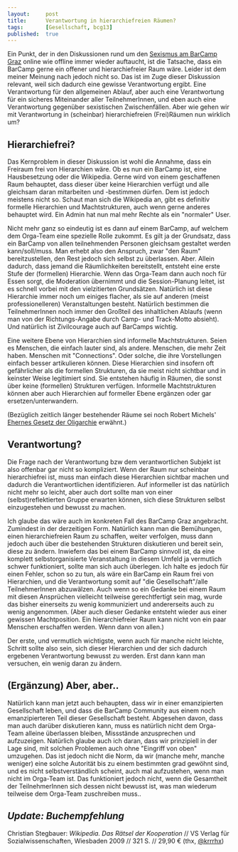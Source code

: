 ```yaml
---
layout: 	post
title: 		Verantwortung in hierarchiefreien Räumen?
tags: 		[Gesellschaft, bcg13]
published: 	true
---
```



Ein Punkt, der in den Diskussionen rund um den [Sexismus am BarCamp Graz](http://blog.2904.cc/2013/05/06/Sexismus-am-BCG13/) online wie offline immer wieder auftaucht, ist die Tatsache, dass ein BarCamp gerne ein offener und hierarchiefreier Raum wäre. Leider ist dem meiner Meinung nach jedoch nicht so. Das ist im Zuge dieser Diskussion relevant, weil sich dadurch eine gewisse Verantwortung ergibt. Eine Verantwortung für den allgemeinen Ablauf, aber auch eine Verantwortung für ein sicheres Miteinander aller TeilnehmerInnen, und eben auch eine Verantwortung gegenüber sexistischen Zwischenfällen. Aber wie gehen wir mit Verantwortung in (scheinbar) hierarchiefreien (Frei)Räumen nun wirklich um? <!-- (Mir geht es nicht um die rechtliche Verantwortung, da diese wohl sowieso beim Veranstalter liegt, soweit es einen gibt.) -->

## Hierarchiefrei?

Das Kernproblem in dieser Diskussion ist wohl die Annahme, dass ein Freiraum frei von Hierarchien wäre. Ob es nun ein BarCamp ist, eine Hausbesetzung oder die Wikipedia. Gerne wird von einem geschaffenen Raum behauptet, dass dieser über keine Hierarchien verfügt und alle gleichsam daran mitarbeiten und -bestimmen dürfen. Dem ist jedoch meistens nicht so. Schaut man sich die Wikipedia an, gibt es definitiv formelle Hierarchien und Machtstrukturen, auch wenn gerne anderes behauptet wird. Ein Admin hat nun mal mehr Rechte als ein "normaler" User. 

Nicht mehr ganz so eindeutig ist es dann auf einem BarCamp, auf welchem dem Orga-Team eine spezielle Rolle zukommt. Es gilt ja der Grundsatz, dass ein BarCamp von allen teilnehmenden Personen gleichsam gestaltet werden kann/soll/muss. Man erhebt also den Anspruch, zwar "den Raum" bereitzustellen, den Rest jedoch sich selbst zu überlassen. Aber. Allein dadurch, dass jemand die Räumlichkeiten bereitstellt, entsteht eine erste Stufe der (formellen) Hierarchie. Wenn das Orga-Team dann auch noch für Essen sorgt, die Moderation übernimmt und die Session-Planung leitet, ist es schnell vorbei mit den vielzitierten Grundsätzen. Natürlich ist diese Hierarchie immer noch um einiges flacher, als sie auf anderen (meist professionelleren) Veranstaltungen besteht. Natürlich bestimmen die TeilnehmerInnen noch immer den Großteil des inhaltlichen Ablaufs (wenn man von der Richtungs-Angabe durch Camp- und Track-Motto absieht). Und natürlich ist Zivilcourage auch auf BarCamps wichtig. 

Eine weitere Ebene von Hierarchien sind informelle Machtstrukturen. Seien es Menschen, die einfach lauter sind, als andere. Menschen, die mehr Zeit haben. Menschen mit "Connections". Oder solche, die ihre Vorstellungen einfach besser artikulieren können. Diese Hierarchien sind insofern oft gefährlicher als die formellen Strukturen, da sie meist nicht sichtbar und in keinster Weise legitimiert sind. Sie entstehen häufig in Räumen, die sonst über keine (formellen) Strukturen verfügen. Informelle Machtstrukturen können aber auch Hierarchien auf formeller Ebene ergänzen oder gar ersetzen/unterwandern. 

(Bezüglich zeitlich länger bestehender Räume sei noch Robert Michels' [Ehernes Gesetz der Oligarchie](http://de.wikipedia.org/wiki/Ehernes_Gesetz_der_Oligarchie) erwähnt.)

## Verantwortung?

Die Frage nach der Verantwortung bzw dem verantwortlichen Subjekt ist also offenbar gar nicht so kompliziert. Wenn der Raum nur scheinbar hierarchiefrei ist, muss man einfach diese Hierarchien sichtbar machen und dadurch die Verantwortlichen identifizieren. Auf informeller ist das natürlich nicht mehr so leicht, aber auch dort sollte man von einer (selbst)reflektierten Gruppe erwarten können, sich diese Strukturen selbst einzugestehen und bewusst zu machen. 

Ich glaube das wäre auch im konkreten Fall des BarCamp Graz angebracht. Zumindest in der derzeitigen Form. Natürlich kann man die Bemühungen, einen hierarchiefreien Raum zu schaffen, weiter verfolgen, muss dann jedoch auch über die bestehenden Strukturen diskutieren und bereit sein, diese zu ändern. Inwiefern das bei einem BarCamp sinnvoll ist, da eine komplett selbstorganisierte Veranstaltung in diesem Umfeld ja vermutlich schwer funktioniert, sollte man sich auch überlegen. Ich halte es jedoch für einen Fehler, schon so zu tun, als wäre ein BarCamp ein Raum frei von Hierarchien, und die Verantwortung somit auf "die Gesellschaft"/alle TeilnehmerInnen abzuwälzen. Auch wenn so ein Gedanke bei einem Raum mit diesen Ansprüchen vielleicht teilweise gerechtfertigt sein mag, wurde das bisher einerseits zu wenig kommuniziert und andererseits auch zu wenig angenommen. (Aber auch dieser Gedanke entsteht wieder aus einer gewissen Machtposition. Ein hierarchiefreier Raum kann nicht von ein paar Menschen erschaffen werden. Wenn dann von allen.)

Der erste, und vermutlich wichtigste, wenn auch für manche nicht leichte, Schritt sollte also sein, sich dieser Hierarchien und der sich dadurch ergebenen Verantwortung bewusst zu werden. Erst dann kann man versuchen, ein wenig daran zu ändern.

## (Ergänzung) Aber, aber..

Natürlich kann man jetzt auch behaupten, dass wir in einer emanzipierten Gesellschaft leben, und dass die BarCamp Community aus einem noch emanzipierteren Teil dieser Gesellschaft besteht. Abgesehen davon, dass man auch darüber diskutieren kann, muss es natürlich nicht dem Orga-Team alleine überlassen bleiben, Missstände anzusprechen und aufzuzeigen. Natürlich glaube auch ich daran, dass wir prinzipiell in der Lage sind, mit solchen Problemen auch ohne "Eingriff von oben" umzugehen. Das ist jedoch nicht die Norm, da wir (manche mehr, manche weniger) eine solche Autorität bis zu einem bestimmten grad gewöhnt sind, und es nicht selbstverständlich scheint, auch mal aufzustehen, wenn man nicht im Orga-Team ist. Das funktioniert jedoch nicht, wenn die Gesamtheit der TeilnehmerInnen sich dessen nicht bewusst ist, was man wiederum teilweise dem Orga-Team zuschreiben muss..


## *Update: Buchempfehlung*

Christian Stegbauer: *Wikipedia. Das Rätsel der Kooperation* // VS Verlag für Sozialwissenschaften, Wiesbaden 2009 // 321 S. // 29,90 € 
(thx, [@krrrhx](https://twitter.com/krrrhx))


